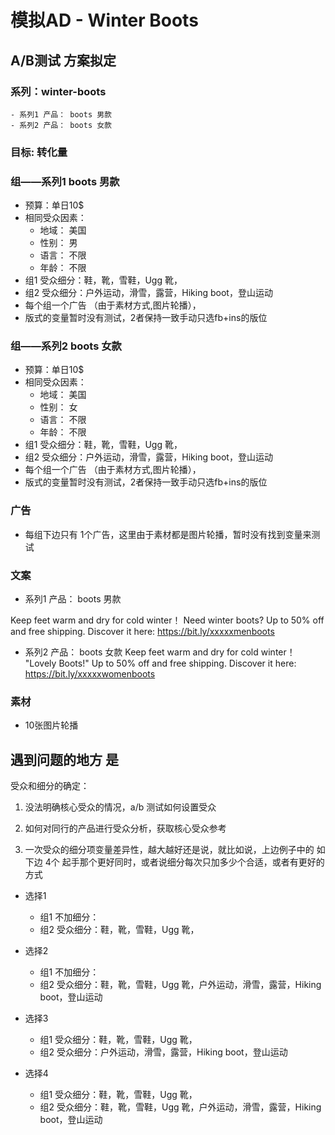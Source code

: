 # 模拟AD - Winter Boots

## A/B测试 方案拟定

### 系列：winter-boots
	- 系列1 产品： boots 男款
	- 系列2 产品： boots 女款

### 目标: 转化量

### 组——系列1 boots 男款
- 预算：单日10$
- 相同受众因素：
	- 地域： 美国
	- 性别： 男
	- 语言： 不限
	- 年龄： 不限
- 组1 受众细分：鞋，靴，雪鞋，Ugg 靴，
- 组2 受众细分：户外运动，滑雪，露营，Hiking boot，登山运动
- 每个组一个广告 （由于素材方式,图片轮播），
- 版式的变量暂时没有测试，2者保持一致手动只选fb+ins的版位

### 组——系列2 boots 女款
- 预算：单日10$
- 相同受众因素：
	- 地域： 美国
	- 性别： 女
	- 语言： 不限
	- 年龄： 不限
- 组1 受众细分：鞋，靴，雪鞋，Ugg 靴，
- 组2 受众细分：户外运动，滑雪，露营，Hiking boot，登山运动
- 每个组一个广告 （由于素材方式,图片轮播），
- 版式的变量暂时没有测试，2者保持一致手动只选fb+ins的版位

### 广告
- 每组下边只有 1个广告，这里由于素材都是图片轮播，暂时没有找到变量来测试

### 文案
- 系列1 产品： boots 男款

Keep feet warm and dry for cold winter！
Need winter boots? Up to 50% off and free shipping.
Discover it here: https://bit.ly/xxxxxmenboots

- 系列2 产品： boots 女款
Keep feet warm and dry for cold winter！
"Lovely Boots!" Up to 50% off and free shipping.
Discover it here: https://bit.ly/xxxxxwomenboots 

### 素材
- 10张图片轮播


## 遇到问题的地方 是 
受众和细分的确定： 

1. 没法明确核心受众的情况，a/b 测试如何设置受众

2. 如何对同行的产品进行受众分析，获取核心受众参考

3. 一次受众的细分项变量差异性，越大越好还是说，就比如说，上边例子中的
如 下边 4个 起手那个更好同时，或者说细分每次只加多少个合适，或者有更好的方式

* 选择1
	- 组1 不加细分：
	- 组2 受众细分：鞋，靴，雪鞋，Ugg 靴，

* 选择2
	- 组1 不加细分：
	- 组2 受众细分：鞋，靴，雪鞋，Ugg 靴，户外运动，滑雪，露营，Hiking boot，登山运动

* 选择3
	- 组1 受众细分：鞋，靴，雪鞋，Ugg 靴，
	- 组2 受众细分：户外运动，滑雪，露营，Hiking boot，登山运动

* 选择4
	- 组1 受众细分：鞋，靴，雪鞋，Ugg 靴，
	- 组2 受众细分：鞋，靴，雪鞋，Ugg 靴，户外运动，滑雪，露营，Hiking boot，登山运动

